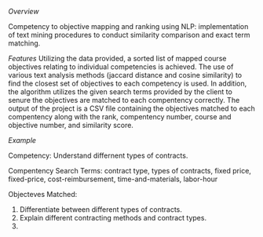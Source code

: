 *Overview*

Competency to objective mapping and ranking using NLP: implementation of text mining procedures to conduct similarity comparison and exact term matching.

*Features*
Utilizing the data provided, a sorted list of mapped course objectives relating to individual competencies is achieved. The use of various text analysis methods (jaccard distance and cosine similarity) to find the closest set of objectives to each competency is used. In addition, the algorithm utilizes the given search terms provided by the client to senure the objectives are matched to each compentency correctly. The output of the project is a CSV file containing the objectives matched to each compentency along with the rank, compentency number, course and objective number, and similarity score. 

*Example*

Competency: Understand differnent types of contracts.

Compentency Search Terms: contract type, types of contracts, fixed price, fixed-price, cost-reimbursement, time-and-materials, labor-hour

Objecteves Matched: 
1. Differentiate between different types of contracts. 
2. Explain different contracting methods and contract types.
3. 

